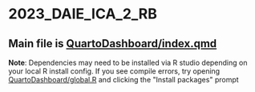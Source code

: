 # 2023_DAIE_ICA_2_RB

## Main file is [QuartoDashboard/index.qmd](https://github.com/Pipding/2023_DAIE_ICA_2_RB/blob/main/QuartoDashboard/index.qmd)

**Note**: Dependencies may need to be installed via R studio depending on your local R install config. If you see compile errors, try opening [QuartoDashboard/global.R](https://github.com/Pipding/2023_DAIE_ICA_2_RB/blob/main/QuartoDashboard/global.R) and clicking the "Install packages" prompt
